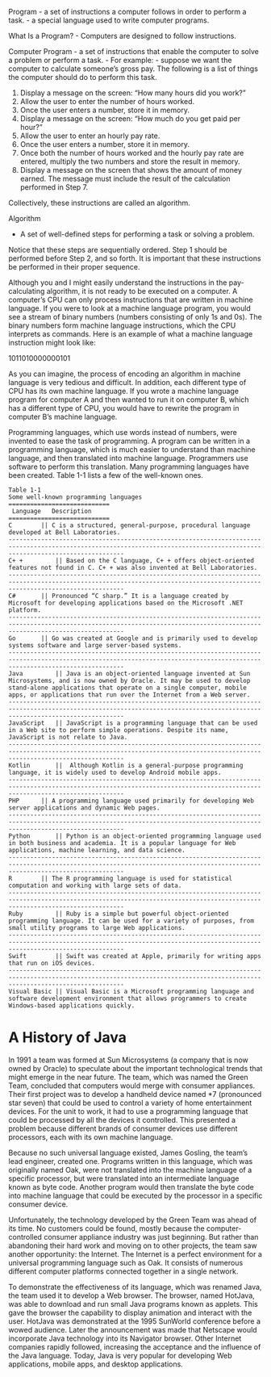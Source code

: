 Program
	- a set of instructions a computer follows in order to perform a task.
	- a special language used to write computer programs.

What Is a Program?
	- Computers are designed to follow instructions. 

Computer Program 
	- a set of instructions that enable the computer to solve a problem or perform a task. 
		- For example:
			- suppose we want the computer to calculate someone’s gross pay. The following is a list of things the computer should do to perform this task.


1. Display a message on the screen: “How many hours did you work?”
2. Allow the user to enter the number of hours worked.
3. Once the user enters a number, store it in memory.
4. Display a message on the screen: “How much do you get paid per hour?”
5. Allow the user to enter an hourly pay rate.
6. Once the user enters a number, store it in memory.
7. Once both the number of hours worked and the hourly pay rate are entered, multiply the two numbers and store the result in memory.
8. Display a message on the screen that shows the amount of money earned. The message must include the result of the calculation performed in Step 7.


Collectively, these instructions are called an algorithm. 

Algorithm 
- A set of well-defined steps for performing a task or solving a problem. 

Notice that these steps are sequentially ordered. Step 1 should be performed before Step 2, and so forth. It is important that these instructions be performed in their proper sequence.

Although you and I might easily understand the instructions in the pay-calculating algorithm, it is not ready to be executed on a computer. A computer’s CPU can only process instructions that are written in machine language. If you were to look at a machine language program, you would see a stream of binary numbers (numbers consisting of only 1s and 0s). The binary numbers form machine language instructions, which the CPU interprets as commands. Here is an example of what a machine language instruction might look like:


1011010000000101 


As you can imagine, the process of encoding an algorithm in machine language is very tedious and difficult. In addition, each different type of CPU has its own machine language. If you wrote a machine language program for computer A and then wanted to run it on computer B, which has a different type of CPU, you would have to rewrite the program in computer B’s machine language.

Programming languages, which use words instead of numbers, were invented to ease the task of programming. A program can be written in a programming language, which is much easier to understand than machine language, and then translated into machine language. Programmers use software to perform this translation. Many programming languages have been created. Table 1-1 lists a few of the well-known ones.
```
Table 1-1
Some well-known programming languages
============================
 Language	Description
============================
C	     ||	C is a structured, general-purpose, procedural language developed at Bell Laboratories.
----------------------------------------------------------------------------------------------------------------------------------------------------------------------------
C+ +	     ||	Based on the C language, C+ + offers object-oriented features not found in C. C+ + was also invented at Bell Laboratories. 
----------------------------------------------------------------------------------------------------------------------------------------------------------------------------
C# 	     ||	Pronounced “C sharp.” It is a language created by Microsoft for developing applications based on the Microsoft .NET platform. 
----------------------------------------------------------------------------------------------------------------------------------------------------------------------------
Go	     || Go was created at Google and is primarily used to develop systems software and large server-based systems.
----------------------------------------------------------------------------------------------------------------------------------------------------------------------------
Java	     ||	Java is an object-oriented language invented at Sun Microsystems, and is now owned by Oracle. It may be used to develop stand-alone applications that operate on a single computer, mobile apps, or applications that run over the Internet from a Web server.
----------------------------------------------------------------------------------------------------------------------------------------------------------------------------
JavaScript   ||	JavaScript is a programming language that can be used in a Web site to perform simple operations. Despite its name, JavaScript is not relate to Java. 
----------------------------------------------------------------------------------------------------------------------------------------------------------------------------
Kotlin	     ||  Although Kotlin is a general-purpose programming language, it is widely used to develop Android mobile apps.
----------------------------------------------------------------------------------------------------------------------------------------------------------------------------
PHP	     ||	A programming language used primarily for developing Web server applications and dynamic Web pages.
----------------------------------------------------------------------------------------------------------------------------------------------------------------------------
Python 	     ||	Python is an object-oriented programming language used in both business and academia. It is a popular language for Web applications, machine learning, and data science. 
----------------------------------------------------------------------------------------------------------------------------------------------------------------------------
R	     ||	The R programming language is used for statistical computation and working with large sets of data. 
----------------------------------------------------------------------------------------------------------------------------------------------------------------------------
Ruby	     ||	Ruby is a simple but powerful object-oriented programming language. It can be used for a variety of purposes, from small utility programs to large Web applications. 
----------------------------------------------------------------------------------------------------------------------------------------------------------------------------
Swift	     ||	Swift was created at Apple, primarily for writing apps that run on iOS devices.
----------------------------------------------------------------------------------------------------------------------------------------------------------------------------
Visual Basic ||	Visual Basic is a Microsoft programming language and software development environment that allows programmers to create Windows-based applications quickly.
```

A History of Java
==================

In 1991 a team was formed at Sun Microsystems (a company that is now owned by Oracle) to speculate about the important technological trends that might emerge in the near future. The team, which was named the Green Team, concluded that computers would merge with consumer appliances. Their first project was to develop a handheld device named *7 (pronounced star seven) that could be used to control a variety of home entertainment devices. For the unit to work, it had to use a programming language that could be processed by all the devices it controlled. This presented a problem because different brands of consumer devices use different processors, each with its own machine language.

Because no such universal language existed, James Gosling, the team’s lead engineer, created one. Programs written in this language, which was originally named Oak, were not translated into the machine language of a specific processor, but were translated into an intermediate language known as byte code. Another program would then translate the byte code into machine language that could be executed by the processor in a specific consumer device.

Unfortunately, the technology developed by the Green Team was ahead of its time. No customers could be found, mostly because the computer-controlled consumer appliance industry was just beginning. But rather than abandoning their hard work and moving on to other projects, the team saw another opportunity: the Internet. The Internet is a perfect environment for a universal programming language such as Oak. It consists of numerous different computer platforms connected together in a single network.

To demonstrate the effectiveness of its language, which was renamed Java, the team used it to develop a Web browser. The browser, named HotJava, was able to download and run small Java programs known as applets. This gave the browser the capability to display animation and interact with the user. HotJava was demonstrated at the 1995 SunWorld conference before a wowed audience. Later the announcement was made that Netscape would incorporate Java technology into its Navigator browser. Other Internet companies rapidly followed, increasing the acceptance and the influence of the Java language. Today, Java is very popular for developing Web applications, mobile apps, and desktop applications.
